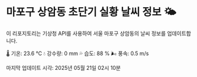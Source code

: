 
# 마포구 상암동 초단기 실황 날씨 정보 🌤️

이 리포지토리는 기상청 API를 사용하여 서울 마포구 상암동의 날씨 정보를 업데이트합니다. 

🌡️ 기온: 23.6 ℃
💧 강수량: 0 mm
💦 습도: 88 %
🌬️ 풍속: 0.5 m/s

마지막 업데이트 시각: 2025년 05월 21일 02시 10분    

